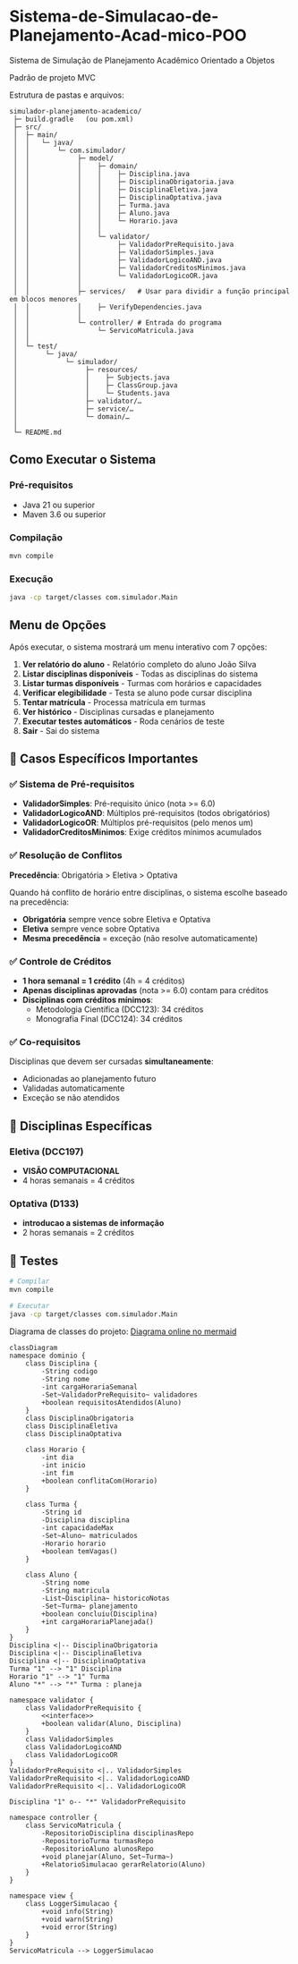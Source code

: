 # Sistema-de-Simulacao-de-Planejamento-Acad-mico-POO
Sistema de Simulação de Planejamento Acadêmico Orientado a Objetos

Padrão de projeto MVC

Estrutura de pastas e arquivos:
```
simulador-planejamento-academico/
 ├─ build.gradle   (ou pom.xml)
 ├─ src/
 │  ├─ main/
 │  │   └─ java/
 │  │       └─ com.simulador/
 │  │            ├─ model/
 │  │            │    ├─ domain/
 │  │            │    │    ├─ Disciplina.java
 │  │            │    │    ├─ DisciplinaObrigatoria.java
 │  │            │    │    ├─ DisciplinaEletiva.java
 │  │            │    │    ├─ DisciplinaOptativa.java
 │  │            │    │    ├─ Turma.java
 │  │            │    │    ├─ Aluno.java
 │  │            │    │    └─ Horario.java
 │  │            │    │
 │  │            │    └─ validator/
 │  │            │         ├─ ValidadorPreRequisito.java
 │  │            │         ├─ ValidadorSimples.java
 │  │            │         ├─ ValidadorLogicoAND.java
 │  │            │         ├─ ValidadorCreditosMinimos.java
 │  │            │         └─ ValidadorLogicoOR.java
 │  │            │
 │  │            ├─ services/   # Usar para dividir a função principal em blocos menores
 │  │            │    ├─ VerifyDependencies.java
 │  │            │
 │  │            └─ controller/ # Entrada do programa
 │  │                 └─ ServicoMatricula.java
 │  │    
 │  └─ test/
 │       └─ java/
 │            └─ simulador/
 │                 ├─ resources/
 │                 │    ├─ Subjects.java
 │                 │    ├─ ClassGroup.java
 │                 │    └─ Students.java
 │                 ├─ validator/…
 │                 ├─ service/…
 │                 └─ domain/…
 │        
 └─ README.md
```

## Como Executar o Sistema

### Pré-requisitos
- Java 21 ou superior
- Maven 3.6 ou superior

### Compilação
```bash
mvn compile
```

### Execução
```bash
java -cp target/classes com.simulador.Main
```

## Menu de Opções

Após executar, o sistema mostrará um menu interativo com 7 opções:

1. **Ver relatório do aluno** - Relatório completo do aluno João Silva
2. **Listar disciplinas disponíveis** - Todas as disciplinas do sistema
3. **Listar turmas disponíveis** - Turmas com horários e capacidades
4. **Verificar elegibilidade** - Testa se aluno pode cursar disciplina
5. **Tentar matrícula** - Processa matrícula em turmas
6. **Ver histórico** - Disciplinas cursadas e planejamento
7. **Executar testes automáticos** - Roda cenários de teste
0. **Sair** - Sai do sistema

## 🎯 Casos Específicos Importantes

### ✅ Sistema de Pré-requisitos
- **ValidadorSimples**: Pré-requisito único (nota >= 6.0)
- **ValidadorLogicoAND**: Múltiplos pré-requisitos (todos obrigatórios)
- **ValidadorLogicoOR**: Múltiplos pré-requisitos (pelo menos um)
- **ValidadorCreditosMinimos**: Exige créditos mínimos acumulados

### ✅ Resolução de Conflitos
**Precedência**: Obrigatória > Eletiva > Optativa

Quando há conflito de horário entre disciplinas, o sistema escolhe baseado na precedência:
- **Obrigatória** sempre vence sobre Eletiva e Optativa
- **Eletiva** sempre vence sobre Optativa
- **Mesma precedência** = exceção (não resolve automaticamente)

### ✅ Controle de Créditos
- **1 hora semanal = 1 crédito** (4h = 4 créditos)
- **Apenas disciplinas aprovadas** (nota >= 6.0) contam para créditos
- **Disciplinas com créditos mínimos**:
  - Metodologia Científica (DCC123): 34 créditos
  - Monografia Final (DCC124): 34 créditos

### ✅ Co-requisitos
Disciplinas que devem ser cursadas **simultaneamente**:
- Adicionadas ao planejamento futuro
- Validadas automaticamente
- Exceção se não atendidos

## 📝 Disciplinas Específicas

### Eletiva (DCC197)
- **VISÃO COMPUTACIONAL**
- 4 horas semanais = 4 créditos

### Optativa (D133)
- **introducao a sistemas de informação**
- 2 horas semanais = 2 créditos

## 🧪 Testes

```bash
# Compilar
mvn compile

# Executar
java -cp target/classes com.simulador.Main


```

Diagrama de classes do projeto:
[Diagrama online no mermaid](https://www.mermaidchart.com/app/projects/a4e50a87-5301-4d4a-b4f5-64624b5565c8/diagrams/9d2acef6-a724-4817-81fc-8f849d2f6147/version/v0.1/edit)

```mermaid
classDiagram
namespace dominio {
    class Disciplina {
        -String codigo
        -String nome
        -int cargaHorariaSemanal
        -Set~ValidadorPreRequisito~ validadores
        +boolean requisitosAtendidos(Aluno)
    }
    class DisciplinaObrigatoria
    class DisciplinaEletiva
    class DisciplinaOptativa

    class Horario {
        -int dia
        -int inicio
        -int fim
        +boolean conflitaCom(Horario)
    }

    class Turma {
        -String id
        -Disciplina disciplina
        -int capacidadeMax
        -Set~Aluno~ matriculados
        -Horario horario
        +boolean temVagas()
    }

    class Aluno {
        -String nome
        -String matricula
        -List~Disciplina~ historicoNotas
        -Set~Turma~ planejamento
        +boolean concluiu(Disciplina)
        +int cargaHorariaPlanejada()
    }
}
Disciplina <|-- DisciplinaObrigatoria
Disciplina <|-- DisciplinaEletiva
Disciplina <|-- DisciplinaOptativa
Turma "1" --> "1" Disciplina
Horario "1" --> "1" Turma
Aluno "*" --> "*" Turma : planeja

namespace validator {
    class ValidadorPreRequisito {
        <<interface>>
        +boolean validar(Aluno, Disciplina)
    }
    class ValidadorSimples
    class ValidadorLogicoAND
    class ValidadorLogicoOR
}
ValidadorPreRequisito <|.. ValidadorSimples
ValidadorPreRequisito <|.. ValidadorLogicoAND
ValidadorPreRequisito <|.. ValidadorLogicoOR

Disciplina "1" o-- "*" ValidadorPreRequisito

namespace controller {
    class ServicoMatricula {
        -RepositorioDisciplina disciplinasRepo
        -RepositorioTurma turmasRepo
        -RepositorioAluno alunosRepo
        +void planejar(Aluno, Set~Turma~)
        +RelatorioSimulacao gerarRelatorio(Aluno)
    }
}

namespace view {
    class LoggerSimulacao {
        +void info(String)
        +void warn(String)
        +void error(String)
    }
}
ServicoMatricula --> LoggerSimulacao
```
